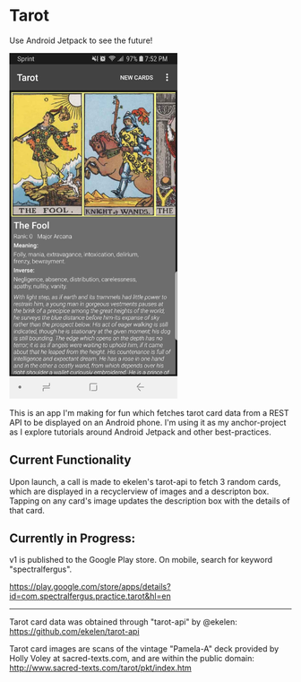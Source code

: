 # Tarot
Use Android Jetpack to see the future!

<img src="https://github.com/SpectralFergus/tarot/blob/master/wiki_imgs/TarotAppSample.jpg" width="300">

This is an app I'm making for fun which fetches tarot card data from a REST API to be displayed on an Android phone. I'm using it as my anchor-project as I explore tutorials around Android Jetpack and other best-practices.

## Current Functionality
Upon launch, a call is made to ekelen's tarot-api to fetch 3 random cards, which are displayed in a recyclerview of images and a descripton box.
Tapping on any card's image updates the description box with the details of that card.

## Currently in Progress:
v1 is published to the Google Play store. On mobile, search for keyword "spectralfergus".

https://play.google.com/store/apps/details?id=com.spectralfergus.practice.tarot&hl=en

---
Tarot card data was obtained through "tarot-api" by @ekelen: https://github.com/ekelen/tarot-api

Tarot card images are scans of the vintage "Pamela-A" deck provided by Holly Voley at sacred-texts.com, and are within the public domain: http://www.sacred-texts.com/tarot/pkt/index.htm
